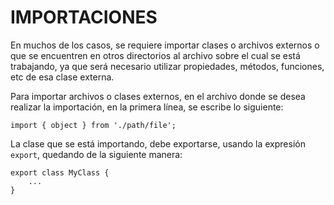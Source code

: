 # IMPORTACIONES

En muchos de los casos, se requiere importar clases o archivos externos o que se encuentren en otros directorios al archivo sobre el cual se está trabajando, ya que será necesario utilizar propiedades, métodos, funciones, etc de esa clase externa.

Para importar archivos o clases externos, en el archivo donde se desea realizar la importación, en la primera línea, se escribe lo siguiente:

~~~
import { object } from './path/file';
~~~

La clase que se está importando, debe exportarse, usando la expresión `export`, quedando de la siguiente manera:

~~~
export class MyClass {
    ...
}
~~~